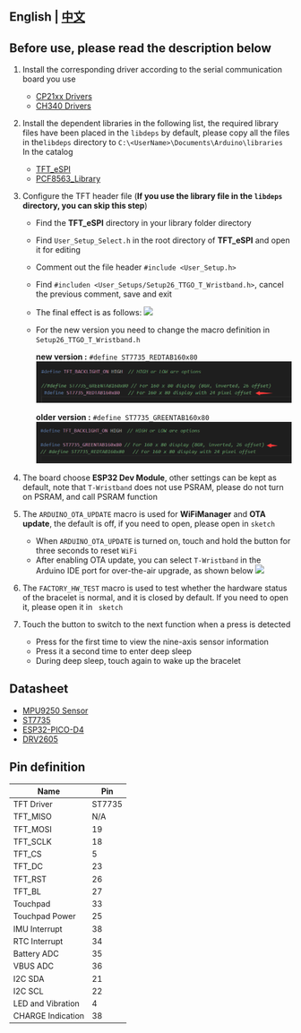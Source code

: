 ## **English | [中文](../../docs/mpu9250_cn.md)**

## Before use, please read the description below

1. Install the corresponding driver according to the serial communication board you use
   - [CP21xx Drivers](https://www.silabs.com/products/development-tools/software/usb-to-uart-bridge-vcp-drivers)
   - [CH340 Drivers](http://www.wch-ic.com/search?q=ch340&t=downloads)

2. Install the dependent libraries in the following list, the required library files have been placed in the `libdeps` by default, please copy all the files in the`libdeps` directory to `C:\<UserName>\Documents\Arduino\libraries` In the catalog
   - [TFT_eSPI](https://github.com/Bodmer/TFT_eSPI)
   - [PCF8563_Library](https://github.com/lewisxhe/PCF8563_Library)

3. Configure the TFT header file (**If you use the library file in the `libdeps` directory, you can skip this step**)
   - Find the **TFT_eSPI** directory in your library folder directory
   - Find `User_Setup_Select.h` in the root directory of **TFT_eSPI** and open it for editing
   - Comment out the file header `#include <User_Setup.h>`
   - Find `#includen <User_Setups/Setup26_TTGO_T_Wristband.h>`, cancel the previous comment, save and exit
   - The final effect is as follows:
        ![](../../image/1.jpg)

   - For the new version you need to change the macro definition in `Setup26_TTGO_T_Wristband.h`

       **new version :** `#define ST7735_REDTAB160x80`
      ![](../../image/new_version.png)

       **older version :** `#define ST7735_GREENTAB160x80`
      ![](../../image/older_version.png)

4. The board choose **ESP32 Dev Module**, other settings can be kept as default, note that `T-Wristband` does not use PSRAM, please do not turn on PSRAM, and call PSRAM function

5. The `ARDUINO_OTA_UPDATE` macro is used for **WiFiManager** and **OTA update**, the default is off, if you need to open, please open in `sketch`
   - When `ARDUINO_OTA_UPDATE` is turned on, touch and hold the button for three seconds to reset `WiFi`
   - After enabling OTA update, you can select `T-Wristband` in the Arduino IDE port for over-the-air upgrade, as shown below
        ![](../../image/2.jpg)

6. The `FACTORY_HW_TEST` macro is used to test whether the hardware status of the bracelet is normal, and it is closed by default. If you need to open it, please open it in ` sketch`
   
7. Touch the button to switch to the next function when a press is detected
   - Press for the first time to view the nine-axis sensor information
   - Press it a second time to enter deep sleep
   - During deep sleep, touch again to wake up the bracelet
  
## Datasheet
- [MPU9250 Sensor](https://invensense.tdk.com/wp-content/uploads/2015/02/PS-MPU-9250A-01-v1.1.pdf)
- [ST7735](http://www.displayfuture.com/Display/datasheet/controller/ST7735.pdf)
- [ESP32-PICO-D4](https://www.espressif.com/sites/default/files/documentation/esp32-pico-d4_datasheet_en.pdf)
- [DRV2605](https://www.ti.com/product/DRV2605)

## Pin definition

| Name              | Pin    |
| ----------------- | ------ |
| TFT Driver        | ST7735 |
| TFT_MISO          | N/A    |
| TFT_MOSI          | 19     |
| TFT_SCLK          | 18     |
| TFT_CS            | 5      |
| TFT_DC            | 23     |
| TFT_RST           | 26     |
| TFT_BL            | 27     |
| Touchpad          | 33     |
| Touchpad Power    | 25     |
| IMU Interrupt     | 38     |
| RTC Interrupt     | 34     |
| Battery ADC       | 35     |
| VBUS ADC          | 36     |
| I2C SDA           | 21     |
| I2C SCL           | 22     |
| LED and Vibration | 4      |
| CHARGE Indication | 38     |




